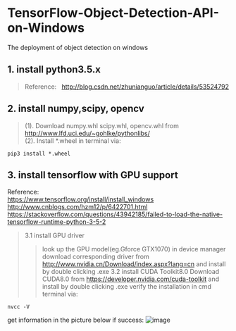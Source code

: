 # TensorFlow-Object-Detection-API-on-Windows
The deployment of object detection on windows
## 1. install python3.5.x
> Reference:   
> http://blog.csdn.net/zhunianguo/article/details/53524792 
## 2. install numpy,scipy, opencv
> (1). Download numpy.whl scipy.whl, opencv.whl from http://www.lfd.uci.edu/~gohlke/pythonlibs/   
> (2). Install *.wheel in terminal via: 

    pip3 install *.wheel
## 3. install tensorflow with GPU support
Reference:   
https://www.tensorflow.org/install/install_windows  
http://www.cnblogs.com/hzm12/p/6422701.html  
https://stackoverflow.com/questions/43942185/failed-to-load-the-native-tensorflow-runtime-python-3-5-2 
> 3.1 install GPU driver
>> look up the GPU model(eg.Gforce GTX1070) in device manager
>> download corresponding driver from http://www.nvidia.cn/Download/index.aspx?lang=cn and install by double clicking .exe
> 3.2 install CUDA Toolkit8.0
>> Download CUDA8.0 from https://developer.nvidia.com/cuda-toolkit and install by double clicking .exe
>> verify the installation in cmd terminal via:

    nvcc -V
get information in the picture below if success:
![image](https://github.com/Mhttx2016/TensorFlow-Object-Detection-API-on-Windows/tree/master/pics/nvcc.png)
